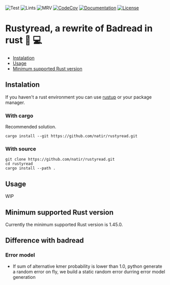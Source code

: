 ![Test](https://github.com/natir/rustyread/workflows/Test/badge.svg)
![Lints](https://github.com/natir/rustyread/workflows/Lints/badge.svg)
![MRV](https://github.com/natir/rustyread/workflows/MRV/badge.svg)
[![CodeCov](https://codecov.io/gh/natir/rustyread/branch/master/graph/badge.svg)](https://codecov.io/gh/natir/rustyread)
[![Documentation](https://github.com/natir/rustyread/workflows/Documentation/badge.svg)](https://natir.github.io/rustyread/rustyread)
[![License](https://img.shields.io/badge/license-MIT-green)](https://github.com/natir/rustyread/blob/master/LICENSE)

# Rustyread, a rewrite of Badread in rust 🧬 💻

- [Instalation](#instalation)
- [Usage](#usage)
- [Minimum supported Rust version](#minimum-supported-rust-version)

## Instalation

If you haven't a rust environment you can use [rustup](https://rustup.rs/) or your package manager.

### With cargo

Recommended solution.

```
cargo install --git https://github.com/natir/rustyread.git
```

### With source

```
git clone https://github.com/natir/rustyread.git
cd rustyread
cargo install --path .
```

## Usage

WIP

## Minimum supported Rust version

Currently the minimum supported Rust version is 1.45.0.

## Difference with badread

### Error model

- If sum of alternative kmer probability is lower than 1.0, python generate a random error on fly, we build a static random error durring error model generation
